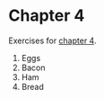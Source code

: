 # Chapter 4
Exercises for [chapter 4](https://info201.github.io/git-basics.html).

1. Eggs
2. Bacon
3. Ham
4. Bread
